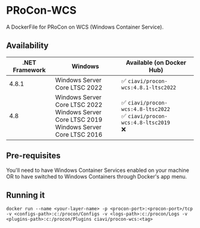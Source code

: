 # PRoCon-WCS
A DockerFile for PRoCon on WCS (Windows Container Service).

## Availability
| .NET Framework | Windows | Available (on Docker Hub) |
| --- | --- | --- |
| 4.8.1 | Windows Server Core LTSC 2022 | ✅ `ciavi/procon-wcs:4.8.1-ltsc2022` | ✅ |
| 4.8 | Windows Server Core LTSC 2022<br />Windows Server Core LTSC 2019<br />Windows Server Core LTSC 2016 | ✅ `ciavi/procon-wcs:4.8-ltsc2022`<br />✅ `ciavi/procon-wcs:4.8-ltsc2019`<br/>❌ |

## Pre-requisites
You'll need to have Windows Container Services enabled on your machine OR to have switched to Windows Containers through Docker's app menu.

## Running it
`docker run --name <your-layer-name> -p <procon-port>:<procon-port>/tcp -v <configs-path>:c:/procon/Configs -v <logs-path>:c:/procon/Logs -v <plugins-path>:c:/procon/Plugins ciavi/procon-wcs:<tag>`

